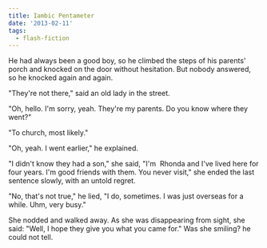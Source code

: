 ```yaml
---
title: Iambic Pentameter
date: '2013-02-11'
tags:
  - flash-fiction
---
```


He had always been a good boy, so he climbed the steps of his parents' porch and
knocked on the door without hesitation. But nobody answered, so he knocked again
and again.

<!-- truncate -->

"They're not there," said an old lady in the street.

"Oh, hello. I'm sorry, yeah. They're my parents. Do you know where they went?"

"To church, most likely."

"Oh, yeah. I went earlier," he explained.

"I didn't know they had a son," she said, "I'm  Rhonda and I've lived here for
four years. I'm good friends with them. You never visit," she ended the last
sentence slowly, with an untold regret.

"No, that's not true," he lied, "I do, sometimes. I was just overseas for a
while. Uhm, very busy."

She nodded and walked away. As she was disappearing from sight, she said: "Well,
I hope they give you what you came for." Was she smiling? he could not tell.
